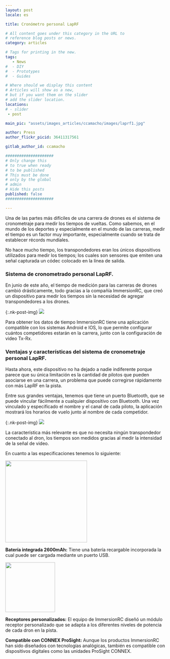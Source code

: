 ```yaml
---
layout: post
locale: es

title: Cronómetro personal LapRF

# All content goes under this category in the URL to
# reference blog posts or news.
category: articles

# Tags for printing in the new.
tags:
   - News
#  - DIY
#  - Prototypes
#  - Guides

# Where should we display this content
# Articles will show as a new,
# but if you want them on the slider
# add the slider location.
locations:
# - slider
 - post

main_pic: "assets/images_articles/ccamacho/images/laprf1.jpg"

author: Press
author_flickr_picid: 36411317561

gitlab_author_id: ccamacho

#####################
# Only change this
# to true when ready
# to be published
# This must be done
# only by the global
# admin
# Hide this posts
published: false
#####################

---
```


Una de las partes más difíciles de una carrera de drones
es el sistema de cronometraje para medir los tiempos
de vueltas. Como sabemos, en el mundo de los deportes y
especialmente en el mundo de las carreras, medir el
tiempo es un factor muy importante, especialmente cuando se 
trata de establecer récords mundiales.

No hace mucho tiempo, los transpondedores eran
los únicos dispositivos utilizados para medir los
tiempos; los cuales son sensores que emiten una señal
capturada un códec colocado en la línea de salida.

### Sistema de cronometrado personal LapRF.

En junio de este año, el tiempo de medición para las
carreras de drones cambió drásticamente, todo gracias a
la compañía ImmersionRC, que creó un dispositivo para
medir los tiempos sin la necesidad de agregar
transpondedores a los drones.

{:.nk-post-img}
<img src="/assets/images_articles/{{ page.gitlab_author_id }}/images/laprf3.jpg">

Para obtener los datos de tiempo ImmersionRC
tiene una aplicación
compatible con los sistemas Android e IOS,
lo que permite configurar cuántos competidores estarán en
la carrera, junto con la configuración de video Tx-Rx.

### Ventajas y características del sistema de cronometraje personal LapRF.

Hasta ahora, este dispositivo no ha dejado a nadie
indiferente porque parece que su única limitación es
la cantidad de pilotos que pueden asociarse en una carrera,
un problema que puede corregirse rápidamente con más LapRF en la pista.

Entre sus grandes ventajas, tenemos que tiene un puerto
Bluetooth, que se puede vincular fácilmente a cualquier
dispositivo con Bluetooth. Una vez vinculado y especificado
el nombre y el canal de cada piloto, la aplicación mostrará
los horarios de vuelo junto al nombre de cada competidor.

{:.nk-post-img}
<img src="/assets/images_articles/{{ page.gitlab_author_id }}/images/laprf4.jpg">

La característica más relevante es que no necesita ningún
transpondedor conectado al dron, los tiempos son medidos gracias al medir la
intensidad de la señal de video.

En cuanto a las especificaciones tenemos lo siguiente:

<div class="nk-post-text mt-0">
    <img style="height: 255px;" class="float-right mt-0" src="/assets/images_articles/{{ page.gitlab_author_id }}/images/laprf6.jpg" alt="">
        <p class="text-white">
<strong>Batería integrada 2600mAh:</strong> Tiene una batería recargable incorporada
la cual puede ser cargada mediante un puerto USB. 
</p>
</div>


<div class="nk-post-text mt-0">
    <img style="height: 155px;" class="float-right mt-0" src="/assets/images_articles/{{ page.gitlab_author_id }}/images/laprf2.jpg" alt="">
        <p class="text-white">
<strong>Receptores personalizados:</strong> El equipo de ImmersionRC diseñó
un módulo receptor personalizado que se adapta a los
diferentes niveles de potencia de
cada dron en la pista.
</p>
</div>

<strong>Compatible con CONNEX ProSight:</strong> Aunque los productos ImmersionRC
han sido diseñados con tecnologías analógicas, también es
compatible con dispositivos digitales
como las unidades ProSight CONNEX.


